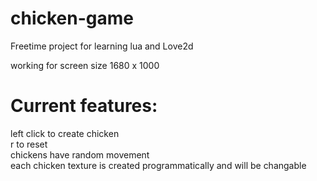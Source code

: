 # chicken-game

Freetime project for learning lua and Love2d

working for screen size 1680 x 1000

# Current features:
left click to create chicken \
r to reset \
chickens have random movement \
each chicken texture is created programmatically and will be changable
